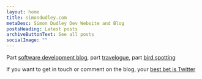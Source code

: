 ```yaml
---
layout: home
title: simondudley.com
metaDesc: Simon Dudley Dev Website and Blog
postsHeading: Latest posts
archiveButtonText: See all posts
socialImage: ""
---
```

Part [software development blog](/tags/dev), part [travelogue](/tags/travel/), part [bird spotting](/tags/birds)

If you want to get in touch or comment on the blog, your [best bet is Twitter](https://twitter.com/SiLaDu)